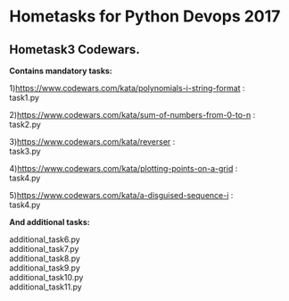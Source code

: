 # Hometasks for Python Devops 2017

<H2>Hometask3 Codewars.</H2>


<b>Contains mandatory tasks:</b>

1)https://www.codewars.com/kata/polynomials-i-string-format :<br>
task1.py  

2)https://www.codewars.com/kata/sum-of-numbers-from-0-to-n :<br>
task2.py 

3)https://www.codewars.com/kata/reverser :<br>
task3.py 

4)https://www.codewars.com/kata/plotting-points-on-a-grid :<br>
task4.py 

5)https://www.codewars.com/kata/a-disguised-sequence-i :<br>
task4.py<br>


<b>And additional tasks:</b><br>

additional_task6.py <br>
additional_task7.py<br>
additional_task8.py<br>
additional_task9.py <br>
additional_task10.py<br>
additional_task11.py<br>




